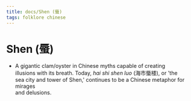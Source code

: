 ```yaml
---
title: docs/Shen (蜃)
tags: folklore chinese
---
```


# Shen (蜃)
- A gigantic clam/oyster in Chinese myths capable of creating  
	illusions with its breath. Today, _hai shi shen luo_ (海市蜃楼), or 'the  
	sea city and tower of Shen,' continues to be a Chinese metaphor for mirages  
	and delusions.